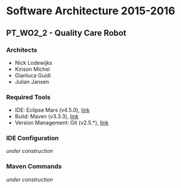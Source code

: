 # Software Architecture 2015-2016

## PT_WO2_2 - Quality Care Robot


### Architects
* Nick Lodewijks
* Kinson Michel
* Gianluca Guidi
* Julian Jansen

### Required Tools

* IDE: Eclipse Mars (v4.5.0), [link](https://projects.eclipse.org/releases/mars)
* Build: Maven (v3.3.3), [link](https://maven.apache.org/)
* Version Management: Git (v2.5.*), [link](https://git-scm.com/)

### IDE Configuration
 *under construction*

### Maven Commands
 *under construction* 